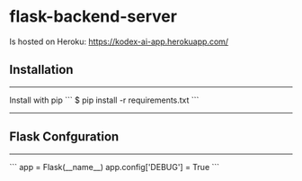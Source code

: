 # flask-backend-server

Is hosted on Heroku: https://kodex-ai-app.herokuapp.com/ 

<h2> Installation </h2>
<hr>
Install with pip
```
$ pip install -r requirements.txt
```
<br> 
<hr>
<h2> Flask Confguration </h2>
<hr>
```
app = Flask(__name__)
app.config['DEBUG'] = True
```
